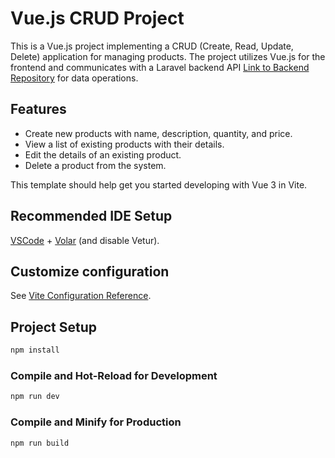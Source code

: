 # Vue.js CRUD Project

This is a Vue.js project implementing a CRUD (Create, Read, Update, Delete) application for managing products. The project utilizes Vue.js for the frontend and communicates with a Laravel backend API [Link to Backend Repository](https://github.com/AshishSharma1221/LaravelCrud-POC) for data operations.

## Features

- Create new products with name, description, quantity, and price.
- View a list of existing products with their details.
- Edit the details of an existing product.
- Delete a product from the system.

This template should help get you started developing with Vue 3 in Vite.

## Recommended IDE Setup

[VSCode](https://code.visualstudio.com/) + [Volar](https://marketplace.visualstudio.com/items?itemName=Vue.volar) (and disable Vetur).

## Customize configuration

See [Vite Configuration Reference](https://vitejs.dev/config/).

## Project Setup

```sh
npm install
```

### Compile and Hot-Reload for Development

```sh
npm run dev
```

### Compile and Minify for Production

```sh
npm run build
```
